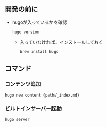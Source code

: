 ## 開発の前に
- hugoが入っているかを確認
    ```
    hugo version
    ```

    - 入っていなければ、インストールしておく
        ```
        brew install hugo
        ```

## コマンド
### コンテンツ追加
```
hugo new content {path/_index.md}
```
### ビルトインサーバー起動
```
hugo server
```
